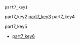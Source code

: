 ```ngMeta
part7_key1
```

part7_key2
[part7_key3](https://docs.google.com/document/d/1xJZLB7ueHE53QItMQ0_nghKWdWl0TjiUOabsz-yoEMs/edit)
part7_key4

part7_key5


- [part7_key6](http://www.w3schools.com/cssref/pr_text_text-align.asp)
